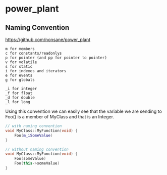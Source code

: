 # power_plant

## Naming Convention

https://github.com/nonsane/power_plant
```
m for members
c for constants/readonlys
p for pointer (and pp for pointer to pointer)
v for volatile
s for static
i for indexes and iterators
e for events
g for globals

_i for integer
_f for float
_d for double
_l for long
```

Using this convention we can easily see that the variable we are sending to Foo() is a member of MyClass and that is an Integer.

```cpp
// with naming convention
void MyClass::MyFunction(void) {
	Foo(m_iSomeValue)
}

// without naming convention
void MyClass::MyFunction(void) {
	Foo(someValue)
	Foo(this->someValue)
}
```


